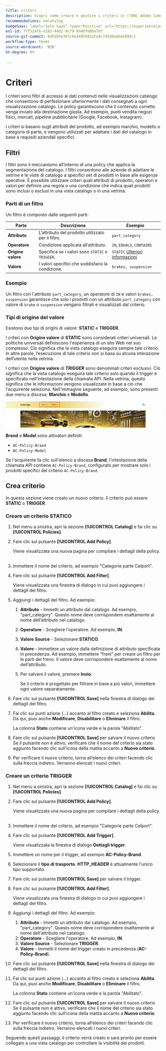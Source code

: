 ```yaml
---
title: Criteri
description: Scopri come creare e gestire i criteri in [!DNL Adobe Commerce Optimizer].
recommendations: noCatalog
badgeSaas: label="Solo SaaS" type="Positive" url="https://experienceleague.adobe.com/it/docs/commerce/user-guides/product-solutions" tooltip="Applicabile solo ai progetti Adobe Commerce as a Cloud Service e Adobe Commerce Optimizer (infrastruttura SaaS gestita da Adobe)."
exl-id: 77f524f6-e283-44d2-9c79-9d40f686a7bf
source-git-commit: 845d93e367c8e2495943afe8c7d5d0a4bde990c2
workflow-type: tm+mt
source-wordcount: '926'
ht-degree: 0%

---
```


# Criteri

I criteri sono filtri di accesso ai dati contenuti nelle visualizzazioni catalogo che consentono di perfezionare ulteriormente i dati consegnati a ogni visualizzazione catalogo. Le policy garantiscono che il contenuto corretto venga inviato alla destinazione giusta. Ad esempio, punti vendita negozi fisici, mercati, pipeline pubblicitarie (Google, Facebook, Instagram).

I criteri si basano sugli attributi del prodotto, ad esempio marchio, modello o categoria di parte, e vengono utilizzati per adattare i dati del catalogo in base a requisiti aziendali specifici. &#x200B;

## Filtri

I filtri sono il meccanismo all’interno di una policy che applica la segmentazione del catalogo. I filtri consentono alle aziende di adattare le vetrine e le viste di catalogo a specifici set di prodotti in base alle esigenze operative. È possibile utilizzare criteri quali attributi di prodotto, operatori e valori per definire una regola o una condizione che indica quali prodotti sono inclusi o esclusi in una vista catalogo o in una vetrina.

### Parti di un filtro

Un filtro è composto dalle seguenti parti:

| Parte | Descrizione | Esempio |
|---|---|---|
| **Attributo** | L’attributo del prodotto utilizzato per il filtro. | `part_category` |
| **Operatore** | Condizione applicata all’attributo. | `IN`, `EQUALS`, `CONTAINS` |
| **Origine valore** | Specifica se i valori sono `STATIC` o `TRIGGER`. | `STATIC` [Ulteriori informazioni](#value-source-types) |
| **Valore** | I valori specifici che soddisfano la condizione. | `brakes, suspension` |

### Esempio

Un filtro con l&#39;attributo `part_category`, un operatore di `IN` e valori `brakes, suspension` garantisce che solo i prodotti con un attributo `part_category` con valore di `brake` o `suspension` vengano filtrati e visualizzati dal criterio.

### Tipi di origine del valore

Esistono due tipi di origini di valore: **STATIC** e **TRIGGER**.

I criteri con **Origine valore** di **STATIC** sono considerati criteri universali. Le politiche universali definiscono l&#39;esperienza di un sito Web nel suo complesso. Ciò significa che la vista catalogo eseguirà sempre tale criterio. In altre parole, l’esecuzione di tale criterio non si basa su alcuna interazione dell’utente nella vetrina.

I criteri con **Origine valore** di **TRIGGER** sono denominati criteri esclusivi. Ciò significa che la vista catalogo eseguirà tale criterio solo quando il trigger è specificato nell’intestazione della chiamata API. Nella vetrina, questo significa che le informazioni vengono visualizzate in base a ciò che l&#39;acquirente seleziona. Nell&#39;immagine seguente, ad esempio, sono presenti due menu a discesa: **Marchio** e **Modello**.

![Attiva origine valore in storefront](../assets/policy-trigger.png)

**Brand** e **Model** sono attivatori definiti:

- `AC-Policy-Brand`
- `AC-Policy-Model`

Se l&#39;acquirente fa clic sull&#39;elenco a discesa **Brand**, l&#39;intestazione della chiamata API contiene `AC-Policy-Brand`, configurato per mostrare solo i prodotti specifici del criterio `AC-Policy-Brand`.

## Crea criterio

In questa sezione viene creato un nuovo criterio. Il criterio può essere **STATIC** o **TRIGGER**.

### Creare un criterio STATICO

1. Nel menu a sinistra, apri la sezione **[!UICONTROL Catalog]** e fai clic su **[!UICONTROL Policies]**.

1. Fare clic sul pulsante **[!UICONTROL Add Policy]**.

   Viene visualizzata una nuova pagina per compilare i dettagli della policy. &#x200B;

1. Immettere il nome del criterio, ad esempio &quot;Categorie parte Celport&quot;.

1. Fare clic sul pulsante **[!UICONTROL Add Filter]**.

   Viene visualizzata una finestra di dialogo in cui puoi aggiungere i dettagli del filtro.

1. Aggiungi i dettagli del filtro. Ad esempio:

   1. **Attributo** - Immetti un attributo dal catalogo. Ad esempio, &quot;part_category&quot;. Questo nome deve corrispondere esattamente al nome dell’attributo nel catalogo.
   1. **Operatore** - Scegliere l&#39;operatore. Ad esempio, **IN**. &#x200B;
   1. **Valore Source** - Selezionare **STATICO**. &#x200B;
   1. **Valore** - Immettere un valore dalla definizione di attributo specificata in precedenza. Ad esempio, immettere &quot;freni&quot; per creare un filtro per le parti del freno. &#x200B;Il valore deve corrispondere esattamente al nome dell’attributo.
   1. Per salvare il valore, premere **Invio**.

      Se il criterio è progettato per filtrare in base a più valori, immettere ogni valore separatamente.

1. Fare clic sul pulsante **[!UICONTROL Save]** nella finestra di dialogo dei dettagli del filtro. &#x200B;

1. Fai clic sui punti azione (...) accanto al filtro creato e seleziona **Abilita**. Da qui, puoi anche **Modificare**, **Disabilitare** o **Eliminare** il filtro.

   La colonna **Stato** contiene un&#39;icona verde e la parola &quot;Abilitato&quot;.

1. Fare clic sul pulsante **[!UICONTROL Save]** per salvare il nuovo criterio&#x200B; Se il pulsante non è attivo, verificare che il nome del criterio sia stato aggiunto facendo clic sull&#39;icona della matita accanto a **Nuovo criterio**.

1. Per verificare il nuovo criterio, torna all’elenco dei criteri facendo clic sulla freccia indietro. &#x200B;Verranno elencati i nuovi criteri.

### Creare un criterio TRIGGER

1. Nel menu a sinistra, apri la sezione **[!UICONTROL Catalog]** e fai clic su **[!UICONTROL Policies]**.

1. Fare clic sul pulsante **[!UICONTROL Add Policy]**.

   Viene visualizzata una nuova pagina per compilare i dettagli della policy. &#x200B;

1. Immettere il nome del criterio, ad esempio &quot;Categorie parte Celport&quot;.

1. Fare clic sul pulsante **[!UICONTROL Add Trigger]**.

   Viene visualizzata la finestra di dialogo **Dettagli trigger**.

1. Immettere un nome per il trigger, ad esempio **AC-Policy-Brand**.

1. Selezionare il **tipo di trasporto**. **HTTP_HEADER** è attualmente l&#39;unico tipo supportato.

1. Fare clic sul pulsante **[!UICONTROL Save]** per salvare il trigger.

1. Fare clic sul pulsante **[!UICONTROL Add Filter]**.

   Viene visualizzata una finestra di dialogo in cui puoi aggiungere i dettagli del filtro.

1. Aggiungi i dettagli del filtro. Ad esempio:

   1. **Attributo** - Immetti un attributo dal catalogo. Ad esempio, &quot;part_category&quot;. Questo nome deve corrispondere esattamente al nome dell’attributo nel catalogo.
   1. **Operatore** - Scegliere l&#39;operatore. Ad esempio, **IN**. &#x200B;
   1. **Valore Source** - Selezionare **TRIGGER**. &#x200B;
   1. **Valore** - Immetti il nome del trigger creato in precedenza (**AC-Policy-Brand**).

1. Fare clic sul pulsante **[!UICONTROL Save]** nella finestra di dialogo dei dettagli del filtro. &#x200B;

1. Fai clic sui punti azione (...) accanto al filtro creato e seleziona **Abilita**. Da qui, puoi anche **Modificare**, **Disabilitare** o **Eliminare** il filtro.

   La colonna **Stato** contiene un&#39;icona verde e la parola &quot;Abilitato&quot;.

1. Fare clic sul pulsante **[!UICONTROL Save]** per salvare il nuovo criterio&#x200B; Se il pulsante non è attivo, verificare che il nome del criterio sia stato aggiunto facendo clic sull&#39;icona della matita accanto a **Nuovo criterio**.

1. Per verificare il nuovo criterio, torna all’elenco dei criteri facendo clic sulla freccia indietro. &#x200B;Verranno elencati i nuovi criteri.

Seguendo questi passaggi, il criterio verrà creato e sarà pronto per essere collegato a una vista catalogo per controllare la visibilità dei prodotti.
